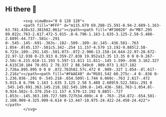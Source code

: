 ## Hi there 👋


            <svg viewBox="0 0 128 128">
            <path fill="#FFF" d="m115.679 69.288-15.591-8.94-2.689-1.163-63.781.436v32.381h82.061z"></path><path fill="#F38020" d="M87.295 89.022c.763-2.617.472-5.015-.8-6.796-1.163-1.635-3.125-2.58-5.488-2.689l-44.737-.581c-.291 0-.545-.145-.691-.363s-.182-.509-.109-.8c.145-.436.581-.763 1.054-.8l45.137-.581c5.342-.254 11.157-4.579 13.192-9.885l2.58-6.723c.109-.291.145-.581.073-.872-2.906-13.158-14.644-22.97-28.672-22.97-12.938 0-23.913 8.359-27.838 19.952a13.35 13.35 0 0 0-9.267-2.58c-6.215.618-11.193 5.597-11.811 11.811-.145 1.599-.036 3.162.327 4.615C10.104 70.051 2 78.337 2 88.549c0 .909.073 1.817.182 2.726a.895.895 0 0 0 .872.763h82.57c.472 0 .909-.327 1.054-.8l.617-2.216z"></path><path fill="#FAAE40" d="M101.542 60.275c-.4 0-.836 0-1.236.036-.291 0-.545.218-.654.509l-1.744 6.069c-.763 2.617-.472 5.015.8 6.796 1.163 1.635 3.125 2.58 5.488 2.689l9.522.581c.291 0 .545.145.691.363.145.218.182.545.109.8-.145.436-.581.763-1.054.8l-9.924.582c-5.379.254-11.157 4.579-13.192 9.885l-.727 1.853c-.145.363.109.727.509.727h34.089c.4 0 .763-.254.872-.654.581-2.108.909-4.325.909-6.614 0-13.447-10.975-24.422-24.458-24.422"></path>
            </svg>
          

<!--

**Here are some ideas to get you started:**

🙋‍♀️ A short introduction - what is your organization all about?
🌈 Contribution guidelines - how can the community get involved?
👩‍💻 Useful resources - where can the community find your docs? Is there anything else the community should know?
🍿 Fun facts - what does your team eat for breakfast?
🧙 Remember, you can do mighty things with the power of [Markdown](https://docs.github.com/github/writing-on-github/getting-started-with-writing-and-formatting-on-github/basic-writing-and-formatting-syntax)
-->

